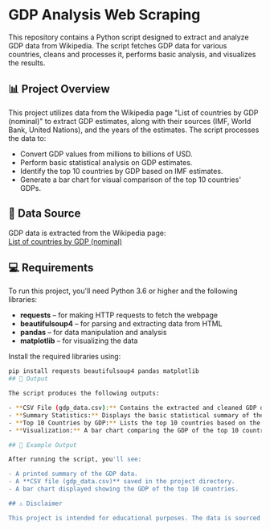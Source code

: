 # GDP Analysis Web Scraping

This repository contains a Python script designed to extract and analyze GDP data from Wikipedia. The script fetches GDP data for various countries, cleans and processes it, performs basic analysis, and visualizes the results.

## 📊 Project Overview

This project utilizes data from the Wikipedia page "List of countries by GDP (nominal)" to extract GDP estimates, along with their sources (IMF, World Bank, United Nations), and the years of the estimates. The script processes the data to:

- Convert GDP values from millions to billions of USD.
- Perform basic statistical analysis on GDP estimates.
- Identify the top 10 countries by GDP based on IMF estimates.
- Generate a bar chart for visual comparison of the top 10 countries' GDPs.

## 🔗 Data Source  
GDP data is extracted from the Wikipedia page:  
[List of countries by GDP (nominal)](https://en.wikipedia.org/wiki/List_of_countries_by_GDP_(nominal))

## 💻 Requirements  
To run this project, you'll need Python 3.6 or higher and the following libraries:

- **requests** – for making HTTP requests to fetch the webpage
- **beautifulsoup4** – for parsing and extracting data from HTML
- **pandas** – for data manipulation and analysis
- **matplotlib** – for visualizing the data

Install the required libraries using:

```bash
pip install requests beautifulsoup4 pandas matplotlib
## 📁 Output

The script produces the following outputs:

- **CSV File (gdp_data.csv):** Contains the extracted and cleaned GDP data.
- **Summary Statistics:** Displays the basic statistical summary of the GDP estimates.
- **Top 10 Countries by GDP:** Lists the top 10 countries based on the IMF GDP estimate.
- **Visualization:** A bar chart comparing the GDP of the top 10 countries.

## 📝 Example Output

After running the script, you'll see:

- A printed summary of the GDP data.
- A **CSV file (gdp_data.csv)** saved in the project directory.
- A bar chart displayed showing the GDP of the top 10 countries.

## ⚠️ Disclaimer

This project is intended for educational purposes. The data is sourced from Wikipedia and may not be fully accurate or up-to-date. Use the data with caution for any critical analysis.



